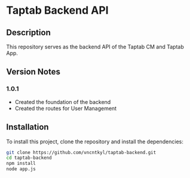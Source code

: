 # Taptab Backend API

## Description

This repository serves as the backend API of the Taptab CM and Taptab App.

## Version Notes

### 1.0.1
- Created the foundation of the backend
- Created the routes for User Management

## Installation

To install this project, clone the repository and install the dependencies:

```bash
git clone https://github.com/vncntkyl/taptab-backend.git
cd taptab-backend
npm install
node app.js
